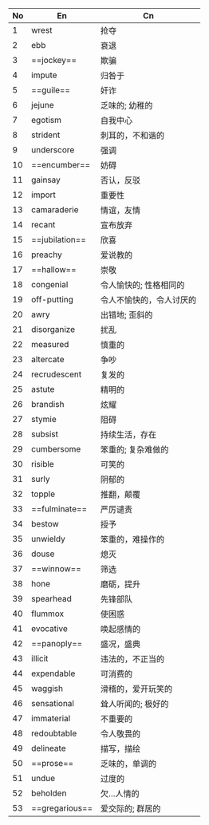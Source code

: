 | No  | En             | Cn           |
| --- | -------------- | ------------ |
| 1   | wrest          | 抢夺           |
| 2   | ebb            | 衰退           |
| 3   | ==jockey==     | 欺骗           |
| 4   | impute         | 归咎于          |
| 5   | ==guile==      | 奸诈           |
| 6   | jejune         | 乏味的; 幼稚的     |
| 7   | egotism        | 自我中心         |
| 8   | strident       | 刺耳的，不和谐的     |
| 9   | underscore     | 强调           |
| 10  | ==encumber==   | 妨碍           |
| 11  | gainsay        | 否认，反驳        |
| 12  | import         | 重要性          |
| 13  | camaraderie    | 情谊，友情        |
| 14  | recant         | 宣布放弃         |
| 15  | ==jubilation== | 欣喜           |
| 16  | preachy        | 爱说教的         |
| 17  | ==hallow==     | 崇敬           |
| 18  | congenial      | 令人愉快的; 性格相同的 |
| 19  | off-putting    | 令人不愉快的，令人讨厌的 |
| 20  | awry           | 出错地; 歪斜的     |
| 21  | disorganize    | 扰乱           |
| 22  | measured       | 慎重的          |
| 23  | altercate      | 争吵           |
| 24  | recrudescent   | 复发的          |
| 25  | astute         | 精明的          |
| 26  | brandish       | 炫耀           |
| 27  | stymie         | 阻碍           |
| 28  | subsist        | 持续生活，存在      |
| 29  | cumbersome     | 笨重的; 复杂难做的   |
| 30  | risible        | 可笑的          |
| 31  | surly          | 阴郁的          |
| 32  | topple         | 推翻，颠覆        |
| 33  | ==fulminate==  | 严厉谴责         |
| 34  | bestow         | 授予           |
| 35  | unwieldy       | 笨重的，难操作的     |
| 36  | douse          | 熄灭           |
| 37  | ==winnow==     | 筛选           |
| 38  | hone           | 磨砺，提升        |
| 39  | spearhead      | 先锋部队         |
| 40  | flummox        | 使困惑          |
| 41  | evocative      | 唤起感情的        |
| 42  | ==panoply==    | 盛况，盛典        |
| 43  | illicit        | 违法的，不正当的     |
| 44  | expendable     | 可消费的         |
| 45  | waggish        | 滑稽的，爱开玩笑的    |
| 46  | sensational    | 耸人听闻的; 极好的   |
| 47  | immaterial     | 不重要的         |
| 48  | redoubtable    | 令人敬畏的        |
| 49  | delineate      | 描写，描绘        |
| 50  | ==prose==      | 乏味的，单调的      |
| 51  | undue          | 过度的          |
| 52  | beholden       | 欠…人情的        |
| 53  | ==gregarious== | 爱交际的; 群居的    |

